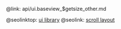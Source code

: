 @link: api/ui.baseview_$getsize_other.md

@seolinktop: [ui library](https://webix.com)
@seolink: [scroll layout](https://webix.com/widget/scrollview/)